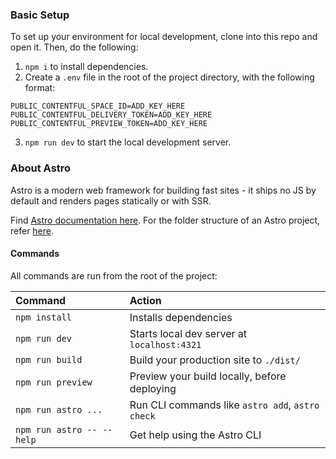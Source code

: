 ### Basic Setup

To set up your environment for local development, clone into this repo and open it. Then, do the following:

1. `npm i` to install dependencies.
2. Create a `.env` file in the root of the project directory, with the following format:
```
PUBLIC_CONTENTFUL_SPACE_ID=ADD_KEY_HERE
PUBLIC_CONTENTFUL_DELIVERY_TOKEN=ADD_KEY_HERE
PUBLIC_CONTENTFUL_PREVIEW_TOKEN=ADD_KEY_HERE
```
3. `npm run dev` to start the local development server.


### About Astro

Astro is a modern web framework for building fast sites - it ships no JS by default and renders pages statically or with SSR.

Find [Astro documentation here](https://docs.astro.build). For the folder structure of an Astro project, refer [here](https://docs.astro.build/en/basics/project-structure/).

#### Commands

All commands are run from the root of the project:

| Command                   | Action                                           |
| :------------------------ | :----------------------------------------------- |
| `npm install`             | Installs dependencies                            |
| `npm run dev`             | Starts local dev server at `localhost:4321`      |
| `npm run build`           | Build your production site to `./dist/`          |
| `npm run preview`         | Preview your build locally, before deploying     |
| `npm run astro ...`       | Run CLI commands like `astro add`, `astro check` |
| `npm run astro -- --help` | Get help using the Astro CLI                     |
